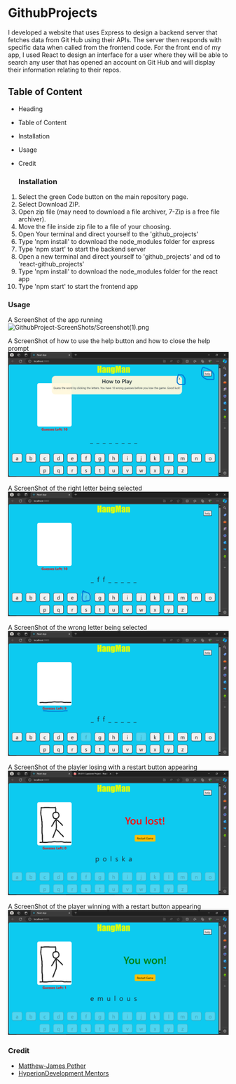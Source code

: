 # GithubProjects

I developed a website that uses Express to design a backend server that fetches data from Git Hub using their APIs. The server then responds with specific data when called from the frontend code. For the front end of my app, I used React to design an interface for a user where they will be able to search any user that has opened an account on Git Hub and will display their information relating to their repos.

## Table of Content
* Heading
* Table of Content
* Installation
* Usage
* Credit

  ### Installation
1. Select the green Code button on the main repository page.
1. Select Download ZIP.
1. Open zip file (may need to download a file archiver, 7-Zip is a free file archiver).
1. Move the file inside zip file to a file of your choosing.
1. Open Your terminal and direct yourself to the 'github_projects'
1. Type 'npm install' to download the node_modules folder for express
1. Type 'npm start' to start the backend server
1. Open a new terminal and direct yourself to 'github_projects' and cd to 'react-github_projects'
1. Type 'npm install' to download the node_modules folder for the react app
1. Type 'npm start' to start the frontend app

### Usage
A ScreenShot of the app running
![GithubProject-ScreenShots/Screenshot(1).png]([https://github.com/Matthew-JamesPether/Hangman/blob/main/react-hangman/Hangman%20Screenshots/Screenshot%20(1).png](https://github.com/Matthew-JamesPether/GithubProjects/blob/main/github_projects/GithubProject-ScreenShots/Screenshot%20(1).png))

A ScreenShot of how to use the help button and how to close the help prompt
![Hangman Screenshots/Screenshot(2).png](https://github.com/Matthew-JamesPether/Hangman/blob/main/react-hangman/Hangman%20Screenshots/Screenshot%20(2).png)

A ScreenShot of the right letter being selected
![Hangman Screenshots/Screenshot(3).png](https://github.com/Matthew-JamesPether/Hangman/blob/main/react-hangman/Hangman%20Screenshots/Screenshot%20(3).png)

A ScreenShot of the wrong letter being selected 
![Hangman Screenshots/Screenshot(4).png](https://github.com/Matthew-JamesPether/Hangman/blob/main/react-hangman/Hangman%20Screenshots/Screenshot%20(4).png)

A ScreenShot of the playler losing with a restart button appearing
![Hangman Screenshots/Screenshot(5).png](https://github.com/Matthew-JamesPether/Hangman/blob/main/react-hangman/Hangman%20Screenshots/Screenshot%20(5).png)

A ScreenShot of the player winning with a restart button appearing
![Hangman Screenshots/Screenshot(6).png](https://github.com/Matthew-JamesPether/Hangman/blob/main/react-hangman/Hangman%20Screenshots/Screenshot%20(6).png)

### Credit
* [Matthew-James Pether](https://www.linkedin.com/in/m-j-pether-150793301)
* [HyperionDevelopment Mentors](https://www.hyperiondev.com/)
